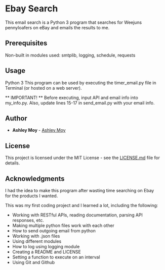 # Ebay Search

This email search is a Python 3 program that searches for Weejuns pennyloafers on eBay and emails the results to me.

## Prerequisites
Non-built in modules used: smtplib, logging, schedule, requests

## Usage

Python 3
This program can be used by executing the timer_email.py file in Terminal (or hosted on a web server).

** IMPORTANT! **
Before executing, input API and email info into my_info.py.
Also, update lines 15-17 in send_email.py with your email info.

## Author

* **Ashley Moy** - [Ashley Moy](https://github.com/ashleymoy)

## License

This project is licensed under the MIT License - see the [LICENSE.md](LICENSE.md) file for details.

## Acknowledgments

I had the idea to make this program after wasting time searching on Ebay for the products I wanted.

This was my first coding project and I learned a lot, including the following:

- Working with RESTful APIs, reading documentation, parsing API responses, etc.
- Making multiple python files work with each other
- How to send outgoing email from python
- Working with .json files
- Using different modules
- How to log using logging module
- Creating a README and LICENSE
- Setting a function to execute on an interval
- Using Git and Github
